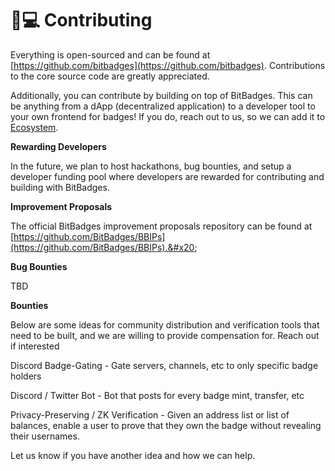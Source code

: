 # 👨💻 Contributing

Everything is open-sourced and can be found at [https://github.com/bitbadges](https://github.com/bitbadges). Contributions to the core source code are greatly appreciated.&#x20;

Additionally, you can contribute by building on top of BitBadges. This can be anything from a dApp (decentralized application) to a developer tool to your own frontend for badges! If you do, reach out to us, so we can add it to [Ecosystem](ecosystem.md).

**Rewarding Developers**

In the future, we plan to host hackathons, bug bounties, and setup a developer funding pool where developers are rewarded for contributing and building with BitBadges.

**Improvement Proposals**

The official BitBadges improvement proposals repository can be found at [https://github.com/BitBadges/BBIPs](https://github.com/BitBadges/BBIPs).&#x20;

**Bug Bounties**

TBD

**Bounties**

Below are some ideas for community distribution and verification tools that need to be built, and we are willing to provide compensation for. Reach out if interested

Discord Badge-Gating - Gate servers, channels, etc to only specific badge holders

Discord / Twitter Bot - Bot that posts for every badge mint, transfer, etc

Privacy-Preserving / ZK Verification - Given an address list or list of balances, enable a user to prove that they own the badge without revealing their usernames.



Let us know if you have another idea and how we can help.
